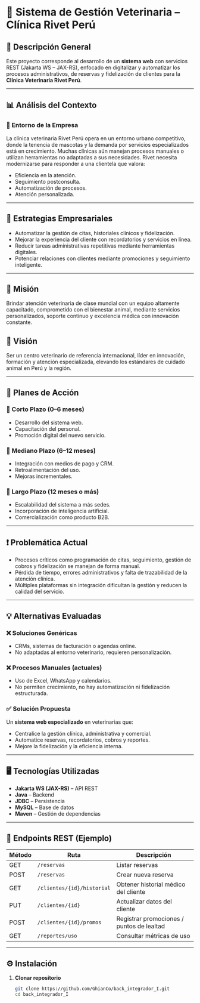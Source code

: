 # 🐾 Sistema de Gestión Veterinaria – Clínica Rivet Perú

## 📘 Descripción General

Este proyecto corresponde al desarrollo de un **sistema web** con servicios REST (Jakarta WS – JAX-RS), enfocado en digitalizar y automatizar los procesos administrativos, de reservas y fidelización de clientes para la **Clínica Veterinaria Rivet Perú**.

---

## 📊 Análisis del Contexto

### 🏥 Entorno de la Empresa

La clínica veterinaria Rivet Perú opera en un entorno urbano competitivo, donde la tenencia de mascotas y la demanda por servicios especializados está en crecimiento. Muchas clínicas aún manejan procesos manuales o utilizan herramientas no adaptadas a sus necesidades. Rivet necesita modernizarse para responder a una clientela que valora:

- Eficiencia en la atención.
- Seguimiento postconsulta.
- Automatización de procesos.
- Atención personalizada.

---

## 🧠 Estrategias Empresariales

- Automatizar la gestión de citas, historiales clínicos y fidelización.
- Mejorar la experiencia del cliente con recordatorios y servicios en línea.
- Reducir tareas administrativas repetitivas mediante herramientas digitales.
- Potenciar relaciones con clientes mediante promociones y seguimiento inteligente.

---

## 🎯 Misión

Brindar atención veterinaria de clase mundial con un equipo altamente capacitado, comprometido con el bienestar animal, mediante servicios personalizados, soporte continuo y excelencia médica con innovación constante.

## 🌟 Visión

Ser un centro veterinario de referencia internacional, líder en innovación, formación y atención especializada, elevando los estándares de cuidado animal en Perú y la región.

---

## 🧭 Planes de Acción

### 📌 Corto Plazo (0–6 meses)
- Desarrollo del sistema web.
- Capacitación del personal.
- Promoción digital del nuevo servicio.

### 📌 Mediano Plazo (6–12 meses)
- Integración con medios de pago y CRM.
- Retroalimentación del uso.
- Mejoras incrementales.

### 📌 Largo Plazo (12 meses o más)
- Escalabilidad del sistema a más sedes.
- Incorporación de inteligencia artificial.
- Comercialización como producto B2B.

---

## ❗ Problemática Actual

- Procesos críticos como programación de citas, seguimiento, gestión de cobros y fidelización se manejan de forma manual.
- Pérdida de tiempo, errores administrativos y falta de trazabilidad de la atención clínica.
- Múltiples plataformas sin integración dificultan la gestión y reducen la calidad del servicio.

---

## 💡 Alternativas Evaluadas

### ❌ Soluciones Genéricas
- CRMs, sistemas de facturación o agendas online.
- No adaptadas al entorno veterinario, requieren personalización.

### ❌ Procesos Manuales (actuales)
- Uso de Excel, WhatsApp y calendarios.
- No permiten crecimiento, no hay automatización ni fidelización estructurada.

### ✅ Solución Propuesta
Un **sistema web especializado** en veterinarias que:
- Centralice la gestión clínica, administrativa y comercial.
- Automatice reservas, recordatorios, cobros y reportes.
- Mejore la fidelización y la eficiencia interna.

---

## 🖥️ Tecnologías Utilizadas

- **Jakarta WS (JAX-RS)** – API REST
- **Java** – Backend
- **JDBC** – Persistencia
- **MySQL** – Base de datos
- **Maven** – Gestión de dependencias

---

## 🔗 Endpoints REST (Ejemplo)

| Método | Ruta                        | Descripción                                |
|--------|-----------------------------|--------------------------------------------|
| GET    | `/reservas`                | Listar reservas                            |
| POST   | `/reservas`                | Crear nueva reserva                        |
| GET    | `/clientes/{id}/historial` | Obtener historial médico del cliente       |
| PUT    | `/clientes/{id}`           | Actualizar datos del cliente               |
| POST   | `/clientes/{id}/promos`    | Registrar promociones / puntos de lealtad  |
| GET    | `/reportes/uso`           | Consultar métricas de uso                  |

---

## ⚙️ Instalación

1. **Clonar repositorio**
   ```bash
   git clone https://github.com/GhianCo/back_integrador_I.git
   cd back_integrador_I
